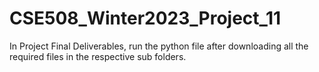 # CSE508_Winter2023_Project_11

In Project Final Deliverables, run the python file after downloading all the required files in the respective sub folders.
